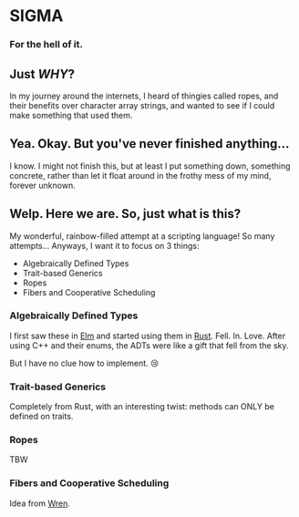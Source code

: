 # SIGMA
### For the hell of it.

## Just ***WHY***?

In my journey around the internets, I heard of thingies called ropes, and their
benefits over character array strings, and wanted to see if I could make something that used them.

## Yea. Okay. But you've never finished anything...

I know. I might not finish this, but at least I put something down, something concrete,
rather than let it float around in the frothy mess of my mind, forever unknown.

## Welp. Here we are. So, just what is this?

My wonderful, rainbow-filled attempt at a scripting language! So many attempts...
Anyways, I want it to focus on 3 things:

- Algebraically Defined Types
- Trait-based Generics
- Ropes
- Fibers and Cooperative Scheduling

### Algebraically Defined Types

I first saw these in [Elm](http://elm-lang.org) and started using them in
[Rust](http://rust-lang.org). Fell. In. Love. After using C++ and their enums,
the ADTs were like a gift that fell from the sky.

But I have no clue how to implement. :cry:

### Trait-based Generics

Completely from Rust, with an interesting twist: methods can ONLY be defined on traits.

### Ropes

TBW

### Fibers and Cooperative Scheduling

Idea from [Wren](https://www.github.com/munificent/wren).
